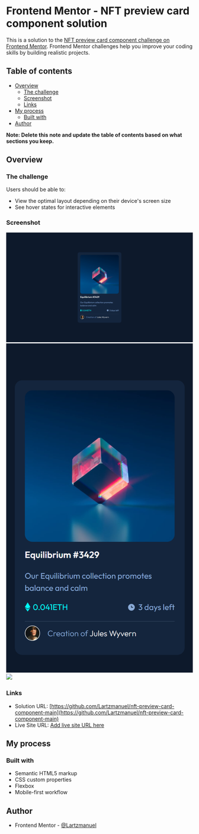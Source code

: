 # Frontend Mentor - NFT preview card component solution

This is a solution to the [NFT preview card component challenge on Frontend Mentor](https://www.frontendmentor.io/challenges/nft-preview-card-component-SbdUL_w0U). Frontend Mentor challenges help you improve your coding skills by building realistic projects. 

## Table of contents

- [Overview](#overview)
  - [The challenge](#the-challenge)
  - [Screenshot](#screenshot)
  - [Links](#links)
- [My process](#my-process)
  - [Built with](#built-with)
- [Author](#author)

**Note: Delete this note and update the table of contents based on what sections you keep.**

## Overview

### The challenge

Users should be able to:

- View the optimal layout depending on their device's screen size
- See hover states for interactive elements

### Screenshot

![](/images/nft_card_desktop_index.html.png)
![](/images/nft_card_mobile_index.html.png)
![](/images/nft_card_hoverstate_index.html.png)

### Links

- Solution URL: [https://github.com/Lartzmanuel/nft-preview-card-component-main](https://github.com/Lartzmanuel/nft-preview-card-component-main)
- Live Site URL: [Add live site URL here](https://your-live-site-url.com)

## My process

### Built with

- Semantic HTML5 markup
- CSS custom properties
- Flexbox
- Mobile-first workflow

## Author


- Frontend Mentor - [@Lartzmanuel](https://www.frontendmentor.io/profile/Lartzmanuel)



